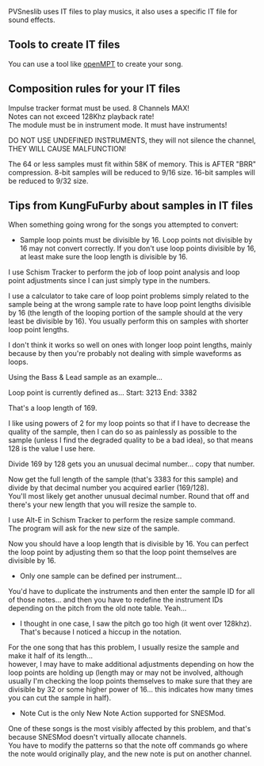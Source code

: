 PVSneslib uses IT files to play musics, it also uses a specific IT file for sound effects.  

## Tools to create IT files

You can use a tool like [openMPT](https://openmpt.org/) to create your song.  

## Composition rules for your IT files

Impulse tracker format must be used. 8 Channels MAX!  
Notes can not exceed 128Khz playback rate!  
The module must be in instrument mode. It must have instruments!  

DO NOT USE UNDEFINED INSTRUMENTS, they will not silence the channel, THEY WILL CAUSE MALFUNCTION!  

The 64 or less samples must fit within 58K of memory. This is AFTER "BRR" compression. 8-bit samples will be reduced to 9/16 size. 16-bit samples will be reduced to 9/32 size.  

## Tips from KungFuFurby about samples in IT files  

When something going wrong for the songs you attempted to convert:  

- Sample loop points must be divisible by 16. Loop points not divisible by 16 may not convert correctly. 
If you don't use loop points divisible by 16, at least make sure the loop length is divisible by 16.  

I use Schism Tracker to perform the job of loop point analysis and loop point adjustments since I can just simply type in the numbers.

I use a calculator to take care of loop point problems simply related to the sample being at the wrong sample rate to have loop point lengths divisible by 16 (the length of the looping portion of the sample should at the very least be divisible by 16).
You usually perform this on samples with shorter loop point lengths. 

I don't think it works so well on ones with longer loop point lengths, mainly because by then you're probably not dealing with simple waveforms as loops.

Using the Bass & Lead sample as an example...

Loop point is currently defined as...
Start: 3213
End: 3382

That's a loop length of 169.

I like using powers of 2 for my loop points so that if I have to decrease the quality of the sample, then I can do so as painlessly as possible to the sample (unless I find the degraded quality to be a bad idea), so that means 128 is the value I use here.

Divide 169 by 128 gets you an unusual decimal number... copy that number.  

Now get the full length of the sample (that's 3383 for this sample) and divide by that decimal number you acquired earlier (169/128).  
You'll most likely get another unusual decimal number. Round that off and there's your new length that you will resize the sample to.  

I use Alt-E in Schism Tracker to perform the resize sample command.  
The program will ask for the new size of the sample.  

Now you should have a loop length that is divisible by 16. You can perfect the loop point by adjusting them so that the loop point themselves are divisible by 16.  

- Only one sample can be defined per instrument...  

You'd have to duplicate the instruments and then enter the sample ID for all of those notes... and then you have to redefine the instrument IDs depending on the pitch from the old note table. Yeah...  

- I thought in one case, I saw the pitch go too high (it went over 128khz). That's because I noticed a hiccup in the notation.  

For the one song that has this problem, I usually resize the sample and make it half of its length...  
however, I may have to make additional adjustments depending on how the loop points are holding up (length may or may not be involved, although usually I'm checking the loop points themselves to make sure that they are divisible by 32 or some higher power of 16... this indicates how many times you can cut the sample in half).  

- Note Cut is the only New Note Action supported for SNESMod.  

One of these songs is the most visibly affected by this problem, and that's because SNESMod doesn't virtually allocate channels.  
You have to modify the patterns so that the note off commands go where the note would originally play, and the new note is put on another channel.  